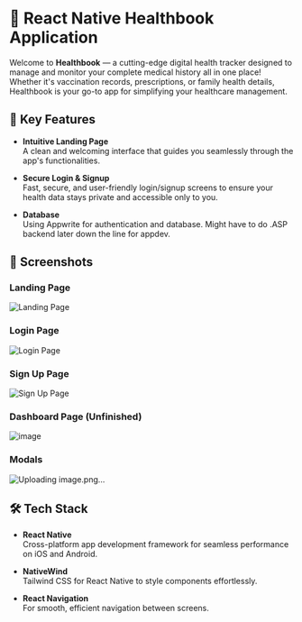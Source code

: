 
# 📱 React Native Healthbook Application

Welcome to **Healthbook** — a cutting-edge digital health tracker designed to manage and monitor your complete medical history all in one place! Whether it's vaccination records, prescriptions, or family health details, Healthbook is your go-to app for simplifying your healthcare management. 

## 🚀 Key Features

- **Intuitive Landing Page**  
  A clean and welcoming interface that guides you seamlessly through the app's functionalities.

- **Secure Login & Signup**  
  Fast, secure, and user-friendly login/signup screens to ensure your health data stays private and accessible only to you.

- **Database**  
  Using Appwrite for authentication and database. Might have to do .ASP backend later down the line for appdev.

## 🎨 Screenshots

### Landing Page
![Landing Page](https://github.com/user-attachments/assets/8e79b118-924a-4125-8d15-84389a44617f)

### Login Page
![Login Page](https://github.com/user-attachments/assets/f31cedd1-6c0a-429b-bc18-62f961ac7552)

### Sign Up Page
![Sign Up Page](https://github.com/user-attachments/assets/c6ac39bd-b898-484d-b20e-afbdcf8f1b42)

### Dashboard Page (Unfinished)
![image](https://github.com/user-attachments/assets/c62cdf3c-c7e7-40e6-bf0f-5f379f0ed893)

### Modals 
![Uploading image.png…]()









## 🛠️ Tech Stack

- **React Native**  
  Cross-platform app development framework for seamless performance on iOS and Android.
  
- **NativeWind**  
  Tailwind CSS for React Native to style components effortlessly.

- **React Navigation**  
  For smooth, efficient navigation between screens.



